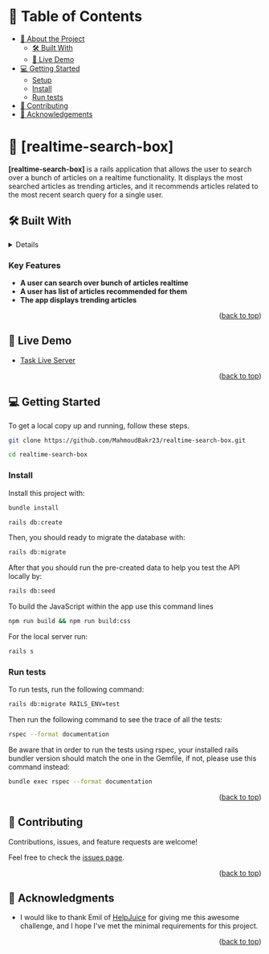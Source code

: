 <a name="readme-top"></a>
<!-- TABLE OF CONTENTS -->

# 📗 Table of Contents

- [📖 About the Project](#about-project)
  - [🛠 Built With](#built-with)
  - [🚀 Live Demo](#live-demo)
- [💻 Getting Started](#getting-started)
  - [Setup](#setup)
  - [Install](#install)
  - [Run tests](#run-tests)
- [🤝 Contributing](#contributing)
- [🙏 Acknowledgements](#acknowledgements)

<!-- PROJECT DESCRIPTION -->

# 📖 [realtime-search-box] <a name="about-project"></a>

**[realtime-search-box]** is a rails application that allows the user to search over a bunch of articles on a realtime functionality. It displays the most searched articles as trending articles, and it recommends articles related to the most recent search query for a single user.

## 🛠 Built With <a name="built-with"></a>

<details>
  <ul>
    <li>Ruby on Rails</li>
    <li>Turbo Frame</li>
    <li>Stimulus</li>
    <li>SQLite3</li>
    <li>TailwindCSS</li>
    <li>RSpec</li>
  </ul>
</details>

<!-- Features -->

### Key Features <a name="key-features"></a>

- **A user can search over bunch of articles realtime**
- **A user has list of articles recommended for them**
- **The app displays trending articles**

<p align="right">(<a href="#readme-top">back to top</a>)</p>

<!-- LIVE DEMO -->

## 🚀 Live Demo <a name="live-demo"></a>

- [Task Live Server](https://tadarab-crud-api.onrender.com)

<p align="right">(<a href="#readme-top">back to top</a>)</p>

<!-- GETTING STARTED -->

## 💻 Getting Started <a name="getting-started"></a>

To get a local copy up and running, follow these steps.

```sh
git clone https://github.com/MahmoudBakr23/realtime-search-box.git
```

```sh
cd realtime-search-box
```

### Install

Install this project with:

```sh
bundle install
```

```sh
rails db:create
```

Then, you should ready to migrate the database with:

```sh
rails db:migrate
```

After that you should run the pre-created data to help you test the API locally by:

```sh
rails db:seed
```

To build the JavaScript within the app use this command lines

```sh
npm run build && npm run build:css
```

For the local server run:

```sh
rails s
```

### Run tests

To run tests, run the following command:

```sh
rails db:migrate RAILS_ENV=test
```

Then run the following command to see the trace of all the tests:

```sh
rspec --format documentation
```

Be aware that in order to run the tests using rspec, your installed rails bundler version should match the one in the Gemfile, if not, please use this command instead:

```sh
bundle exec rspec --format documentation
```

<p align="right">(<a href="#readme-top">back to top</a>)</p>

<!-- CONTRIBUTING -->

## 🤝 Contributing <a name="contributing"></a>

Contributions, issues, and feature requests are welcome!

Feel free to check the [issues page](https://github.com/MahmoudBakr23/realtime-search-box.git/issues).

<p align="right">(<a href="#readme-top">back to top</a>)</p>

<!-- ACKNOWLEDGEMENTS -->

## 🙏 Acknowledgments <a name="acknowledgements"></a>

- I would like to thank Emil of [HelpJuice](https://helpjuice.com/) for giving me this awesome challenge, and I hope I've met the minimal requirements for this project.
<p align="right">(<a href="#readme-top">back to top</a>)</p>